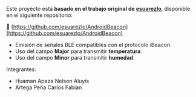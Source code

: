 Este proyecto está **basado en el trabajo original de [esuarezlo](https://github.com/esuarezlo)**, disponible en el siguiente repositorio:

🔗 [https://github.com/esuarezlo/AndroidBeacon](https://github.com/esuarezlo/AndroidBeacon)

- Emisión de señales BLE compatibles con el protocolo iBeacon.
- Uso del campo **Major** para transmitir **temperatura**.
- Uso del campo **Minor** para transmitir **humedad**.

Integrantes:
- Huaman Apaza Nelson Aluyis
- Artega Peña Carlos Fabian
